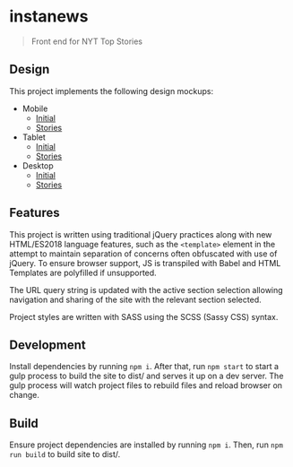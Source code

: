 # instanews

> Front end for NYT Top Stories

## Design

This project implements the following design mockups:

- Mobile
  - [Initial](https://user-images.githubusercontent.com/38357771/59630232-b3d75180-90f9-11e9-91c7-02e41be1b35d.png)
  - [Stories](https://user-images.githubusercontent.com/38357771/59630238-b6d24200-90f9-11e9-9523-d8292a139cfd.png)
- Tablet
  - [Initial](https://user-images.githubusercontent.com/38357771/59630535-6c04fa00-90fa-11e9-811a-67e3805e7920.png)
  - [Stories](https://user-images.githubusercontent.com/38357771/59630542-70c9ae00-90fa-11e9-8498-313a69c56fed.png)
- Desktop
  - [Initial](https://user-images.githubusercontent.com/38357771/59630591-922a9a00-90fa-11e9-9df5-69777c789be8.png)
  - [Stories](https://user-images.githubusercontent.com/38357771/59630598-9656b780-90fa-11e9-9850-5006704dfb3a.png)

## Features

This project is written using traditional jQuery practices along with new HTML/ES2018 language features, such as the `<template>` element in the attempt to maintain separation of concerns often obfuscated with use of jQuery. To ensure browser support, JS is transpiled with Babel and HTML Templates are polyfilled if unsupported.

The URL query string is updated with the active section selection allowing navigation and sharing of the site with the relevant section selected.

Project styles are written with SASS using the SCSS (Sassy CSS) syntax.

## Development

Install dependencies by running `npm i`. After that, run `npm start` to start a gulp process to build the site to dist/ and serves it up on a dev server. The gulp process will watch project files to rebuild files and reload browser on change.

## Build

Ensure project dependencies are installed by running `npm i`. Then, run `npm run build` to build site to dist/.
